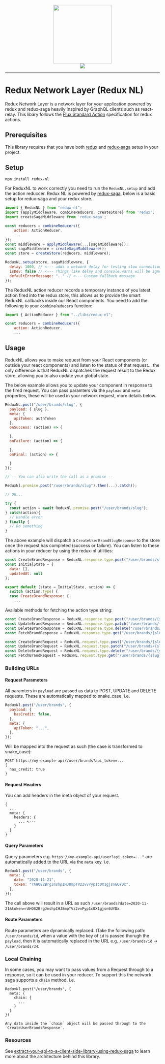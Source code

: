 <p align="center">
  <img src="https://raw.githubusercontent.com/aspect-apps/redux-ql/master/assets/thumbnail-dark-redux-ql.png" width="190" height="190">
  <br />
  <a href="https://enjoy.gitstore.app/repositories/aspect-apps/redux-nl"><img src="https://enjoy.gitstore.app/repositories/badge-aspect-apps/redux-nl.svg"></a>
  <hr />
</p>

# Redux Network Layer (Redux NL)

Redux Network Layer is a network layer for your application powered by redux and redux-saga heavily inspired by GraphQL clients such as react-relay. This libary follows the [Flux Standard Action](https://github.com/redux-utilities/flux-standard-action) specification for redux actions.

## Prerequisites

This library requires that you have both [redux](https://redux.js.org/) and [redux-saga](https://redux-saga.js.org/) setup in your project.

## Setup

```sh
npm install redux-nl
```

For ReduxNL to work correctly you need to run the `ReduxNL.setup` and add the action reduccer. Redux NL is powered by [redux-saga](https://redux-saga.js.org/), below is a basic setup for redux-saga and your redux store.

```js
import { ReduxNL } from "redux-nl";
import {applyMiddleware, combineReducers, createStore} from 'redux';
import createSagaMiddleware from 'redux-saga';

const reducers = combineReducers({
    action: ActionReducer,
    ...
});
const middleware = applyMiddleware(...[sagaMiddleware]);
const sagaMiddleware = createSagaMiddleware();
const store = createStore(reducers, middleware);

ReduxNL.setup(store, sagaMiddleware, {
  delay: 1000, // <--- adds a network delay for testing slow connections
  isDev: false // <--- Things like delay and console.warns will be ignored when this is false
  defaultErrorMessage: ".." // <--- Custom fallback message
});
```

The ReduxNL action reducer records a temporary instance of you latest action fired into the redux store, this allows us to provide the smart ReduxNL callbacks inside our React components. You need to add the following to your `combineReducers` function:

```js
import { ActionReducer } from "../libs/redux-nl";

const reducers = combineReducers({
    action: ActionReducer,
    ...
```

## Usage

ReduxNL allows you to make request from your React components (or outside your react components) and listen to the status of that request... the only difference is that ReduxNL dispatches the request result to the Redux store, allowing you to also update your global state.

The below example allows you to update your component in response to the fired request. You can pass paramters via the `payload` and `meta` properties, these will be used in your network request, more details below.

```js
ReduxNL.post("/user/brands/slug", {
  payload: { slug },
  meta: {
    apiToken: authToken
  },
  onSuccess: (action) => {

  },
  onFailure: (action) => {

  },
  onFinal: (action) => {

  }
});

// -- You can also write the call as a promise --

ReduxNl.promise.post("/user/brands/slug").then(...).catch();

// OR...

try {
  const action = await ReduxNl.promise.post("/user/brands/slug");
} catch(action){
  // Handle error
} finally {
  // Do something
}

```

The above example will dispatch a `CreateUserBrandSlugResponse` to the store once the request has completed (success or failure). You can listen to these actions in your reducer by using the redux-nl utilities:

```js
const CreateBrandResponse = ReduxNL.response.type.post("/user/brands/slug");
const InitialState = {
  data: [],
  updatedAt: null
};

export default (state = InitialState, action) => {
  switch (action.type) {
  case CreateBrandResponse: {
    ...
```

Available methods for fetching the action type string:

```js
const CreateBrandResponse = ReduxNL.response.type.post("/user/brands/{slug}") -> CreateUserBrandsSlugResponse
const UpdateBrandResponse = ReduxNL.response.type.patch("/user/brands/{slug}") -> UpdateUserBrandsSlugResponse
const DeleteBrandResponse = ReduxNL.response.type.delete("/user/brands/{slug}") -> DeleteUserBrandsSlugResponse
const FetchBrandResponse = ReduxNL.response.type.get("/user/brands/{slug}") -> FetchUserBrandsSlugResponse

const CreateBrandRequest = ReduxNL.request.type.post("/user/brands/{slug}") -> CreateUserBrandsSlugRequest
const UpdateBrandRequest = ReduxNL.request.type.patch("/user/brands/{slug}") -> UpdateUserBrandsSlugRequest
const DeleteBrandRequest = ReduxNL.request.type.delete("/user/brands/{slug}") -> DeleteUserBrandsSlugRequest
const FetchBrandRequest = ReduxNL.request.type.get("/user/brands/{slug}") -> FetchUserBrandsSlugRequest
```

### Building URLs

#### Request Parameters

All paramters in `payload` are passed as data to POST, UPDATE and DELETE requests. These are automatically mapped to snake_case. i.e.

```js
ReduxNl.post("/user/brands", {
  payload: {
    hasCredit: false,
  },
  meta: {
    apiToken: "...",
  },
});
```

Will be mapped into the request as such (the case is transformed to snake_case):

```
POST https://my-example-api//user/brands?api_token=...
{
  has_credit: true
}
```

#### Request Headers

You can add headers in the meta object of your request.

```
{
  ...
  meta: {
    headers: {
      ... <---
    }
  }
}
```

#### Query Parameters

Query parameters e.g. `https://my-example-api/user?api_token=..."` are automatically added to the URL via the `meta` key. i.e.

```js
ReduxNl.post("/user/brands", {
  meta: {
    date: "2020-11-21",
    token: "rAHO82BrgJmshpIHJ8mpTVz2vvPyp1c0X1gjsn6UYDx",
  },
});
```

The call above will result in a URL as such `/user/brands?date=2020-11-21&token=rAHO82BrgJmshpIHJ8mpTVz2vvPyp1c0X1gjsn6UYDx`.

#### Route Parameters

Route parameters are dynamically replaced. tTake the following path: `/user/brands/id`, when a value with the key of `id` is passed thorugh the `payload`, then it is automatically replaced in the URL e.g. `/user/brands/id` -> `/user/brands/34`.

### Local Chaining

In some cases, you may want to pass values from a Request through to a response, so it can be used in your reducer. To support this the network saga supports a `chain` method. i.e.

```
ReduxNl.post("/user/brands", {
  meta: {
    chain: {
      ...
    }
  }
})

Any data inside the `chain` object will be passed through to the `CreateUserBrandsResponse`.
```

### Resources

See [extract-your-api-to-a-client-side-library-using-redux-saga](https://medium.com/@lukebrandonfarrell/network-layer-extract-your-api-to-a-client-side-library-using-redux-saga-514fecfe34a7) to learn more about the architecture behind this library.

